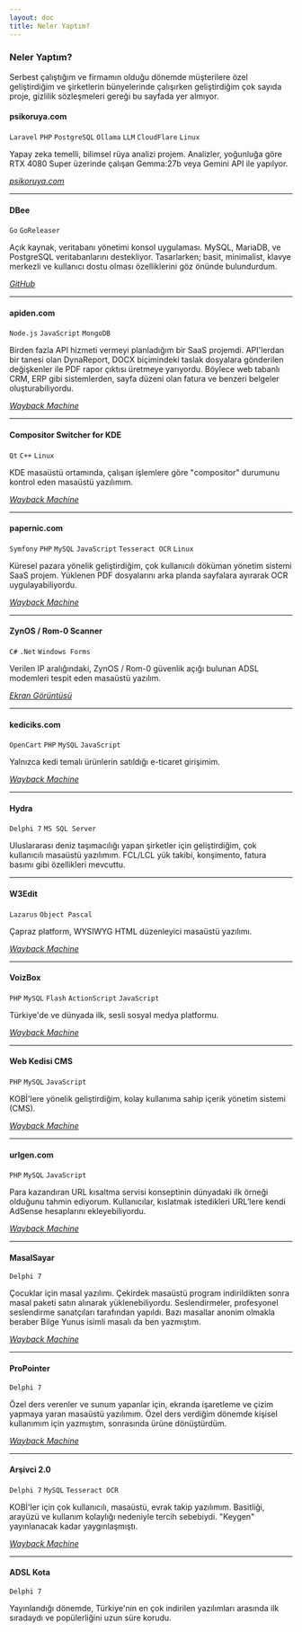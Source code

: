 ```yaml
---
layout: doc
title: Neler Yaptım?
---
```


### Neler Yaptım?
Serbest çalıştığım ve firmamın olduğu dönemde müşterilere özel geliştirdiğim ve şirketlerin bünyelerinde çalışırken geliştirdiğim çok sayıda proje, gizlilik sözleşmeleri gereği bu sayfada yer almıyor.  

#### psikoruya.com <Badge type="info" text="2025" />
``Laravel`` ``PHP`` ``PostgreSQL``  ``Ollama`` ``LLM`` ``CloudFlare`` ``Linux``  

Yapay zeka temelli, bilimsel rüya analizi projem. Analizler, yoğunluğa göre RTX 4080 Super üzerinde çalışan Gemma:27b veya Gemini API ile yapılyor.  

*[psikoruya.com](https://psikoruya.com/)*

---

#### DBee <Badge type="info" text="2024" />
``Go`` ``GoReleaser``

Açık kaynak, veritabanı yönetimi konsol uygulaması. MySQL, MariaDB, ve PostgreSQL veritabanlarını destekliyor. Tasarlarken; basit, minimalist, klavye merkezli ve kullanıcı dostu olması özelliklerini göz önünde bulundurdum.  

*[GitHub](https://github.com/murat-cileli/dbee)*  

---

#### apiden.com <Badge type="info" text="2020" />
``Node.js`` ``JavaScript`` ``MongoDB``

Birden fazla API hizmeti vermeyi planladığım bir SaaS projemdi. API'lerdan bir tanesi olan DynaReport, DOCX biçimindeki taslak dosyalara gönderilen değişkenler ile PDF rapor çıktısı üretmeye yarıyordu. Böylece web tabanlı CRM, ERP gibi sistemlerden, sayfa düzeni olan fatura ve benzeri belgeler oluşturabiliyordu.  

*[Wayback Machine](https://web.archive.org/web/20200812183331/https://apiden.com/)*

---

#### Compositor Switcher for KDE <Badge type="info" text="2020" />
``Qt`` ``C++`` ``Linux``

KDE masaüstü ortamında, çalışan işlemlere göre "compositor" durumunu kontrol eden masaüstü yazılımım.  

*[Wayback Machine](https://web.archive.org/web/20201006214938/https://github.com/murat-cileli/compositor-switcher-for-kde)*


---

#### papernic.com <Badge type="info" text="2017" />
``Symfony`` ``PHP`` ``MySQL`` ``JavaScript`` ``Tesseract OCR`` ``Linux``  

Küresel pazara yönelik geliştirdiğim, çok kullanıcılı döküman yönetim sistemi SaaS projem. Yüklenen PDF dosyalarını arka planda sayfalara ayırarak OCR uygulayabiliyordu.  

*[Wayback Machine](https://web.archive.org/web/20171012051451/https://papernic.com/)*

---

#### ZynOS / Rom-0 Scanner <Badge type="info" text="2015" />
``C#`` ``.Net`` ``Windows Forms``

Verilen IP aralığındaki, ZynOS / Rom-0 güvenlik açığı bulunan ADSL modemleri tespit eden masaüstü yazılım.  

*<a href="./images/zynos-rom-0.png" target="_blank">Ekran Görüntüsü</a>*

---

#### kediciks.com <Badge type="info" text="2013" />
``OpenCart`` ``PHP`` ``MySQL`` ``JavaScript``

Yalnızca kedi temalı ürünlerin satıldığı e-ticaret girişimim.  

*[Wayback Machine](https://web.archive.org/web/20140302133243/http://www.kediciks.com/)*

---

#### Hydra <Badge type="info" text="2011" />
``Delphi 7`` ``MS SQL Server``

Uluslararası deniz taşımacılığı yapan şirketler için geliştirdiğim, çok kullanıcılı masaüstü yazılımım. FCL/LCL yük takibi, konşimento, fatura basımı gibi özellikleri mevcuttu.  

---

#### W3Edit <Badge type="info" text="2010" />
``Lazarus`` ``Object Pascal``   

Çapraz platform, WYSIWYG HTML düzenleyici masaüstü yazılımı.  

*[Wayback Machine](https://web.archive.org/web/20151025191056/http://download.cnet.com/W3Edit/3000-10248_4-75305256.html)*

---

#### VoizBox <Badge type="info" text="2010" />
``PHP`` ``MySQL`` ``Flash`` ``ActionScript`` ``JavaScript``

Türkiye'de ve dünyada ilk, sesli sosyal medya platformu.  

*[Wayback Machine](https://web.archive.org/web/20101220071334/http://www.voizbox.com/)*

---

#### **Web Kedisi CMS** <Badge type="info" text="2009" />
``PHP`` ``MySQL`` ``JavaScript``

KOBİ'lere yönelik geliştirdiğim, kolay kullanıma sahip içerik yönetim sistemi (CMS).  

*[Wayback Machine](https://web.archive.org/web/20090402110836/http://www.webkedisi.com/)*

---

#### **urlgen.com** <Badge type="info" text="2009" />
``PHP`` ``MySQL`` ``JavaScript``  

Para kazandıran URL kısaltma servisi konseptinin dünyadaki ilk örneği olduğunu tahmin ediyorum. Kullanıcılar, kıslatmak istedikleri URL’lere kendi AdSense hesaplarını ekleyebiliyordu.  

*[Wayback Machine](https://web.archive.org/web/20080501144749/http://www.urlgen.com/)*

---

#### MasalSayar <Badge type="info" text="2008" />
``Delphi 7``  

Çocuklar için masal yazılımı. Çekirdek masaüstü program indirildikten sonra masal paketi satın alınarak yüklenebiliyordu. Seslendirmeler, profesyonel seslendirme sanatçıları tarafından yapıldı. Bazı masallar anonim olmakla beraber Bilge Yunus isimli masalı da ben yazmıştım.  

*[Wayback Machine](https://web.archive.org/web/20080325015046/http://www.masalsayar.com/)*

---

#### ProPointer <Badge type="info" text="2008" />
``Delphi 7``  

Özel ders verenler ve sunum yapanlar için, ekranda işaretleme ve çizim yapmaya yaran masaüstü yazılımım. Özel ders verdiğim dönemde kişisel kullanımım için yazmıştım, sonrasında ürüne dönüştürdüm.  

*[Wayback Machine](https://web.archive.org/web/20200919042049/https://download.cnet.com/ProPointer/3000-2075_4-10790141.html)*

---

#### Arşivci 2.0 <Badge type="info" text="2007" />
``Delphi 7`` ``MySQL`` ``Tesseract OCR``  

KOBİ'ler için çok kullanıcılı, masaüstü, evrak takip yazılımım. Basitliği, arayüzü ve kullanım kolaylığı nedeniyle tercih sebebiydi. "Keygen" yayınlanacak kadar yaygınlaşmıştı.  

*[Wayback Machine](https://web.archive.org/web/20140516210057/http://arsivci.info/)*

---

#### ADSL Kota <Badge type="info" text="2004" />  
``Delphi 7``

Yayınlandığı dönemde, Türkiye'nin en çok indirilen yazılımları arasında ilk sıradaydı ve popülerliğini uzun süre korudu.  